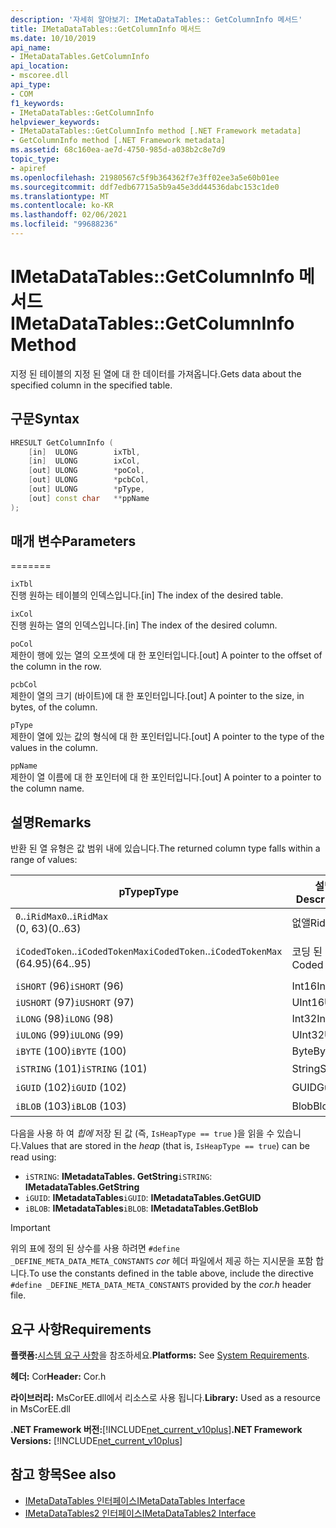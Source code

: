 ```yaml
---
description: '자세히 알아보기: IMetaDataTables:: GetColumnInfo 메서드'
title: IMetaDataTables::GetColumnInfo 메서드
ms.date: 10/10/2019
api_name:
- IMetaDataTables.GetColumnInfo
api_location:
- mscoree.dll
api_type:
- COM
f1_keywords:
- IMetaDataTables::GetColumnInfo
helpviewer_keywords:
- IMetaDataTables::GetColumnInfo method [.NET Framework metadata]
- GetColumnInfo method [.NET Framework metadata]
ms.assetid: 68c160ea-ae7d-4750-985d-a038b2c8e7d9
topic_type:
- apiref
ms.openlocfilehash: 21980567c5f9b364362f7e3ff02ee3a5e60b01ee
ms.sourcegitcommit: ddf7edb67715a5b9a45e3dd44536dabc153c1de0
ms.translationtype: MT
ms.contentlocale: ko-KR
ms.lasthandoff: 02/06/2021
ms.locfileid: "99688236"
---
```

# <a name="imetadatatablesgetcolumninfo-method"></a><span data-ttu-id="b4fc2-103">IMetaDataTables::GetColumnInfo 메서드</span><span class="sxs-lookup"><span data-stu-id="b4fc2-103">IMetaDataTables::GetColumnInfo Method</span></span>

<span data-ttu-id="b4fc2-104">지정 된 테이블의 지정 된 열에 대 한 데이터를 가져옵니다.</span><span class="sxs-lookup"><span data-stu-id="b4fc2-104">Gets data about the specified column in the specified table.</span></span>  
  
## <a name="syntax"></a><span data-ttu-id="b4fc2-105">구문</span><span class="sxs-lookup"><span data-stu-id="b4fc2-105">Syntax</span></span>  
  
```cpp  
HRESULT GetColumnInfo (
    [in]  ULONG        ixTbl,  
    [in]  ULONG        ixCol,  
    [out] ULONG        *poCol,  
    [out] ULONG        *pcbCol,  
    [out] ULONG        *pType,  
    [out] const char   **ppName  
);  
```  
  
## <a name="parameters"></a><span data-ttu-id="b4fc2-106">매개 변수</span><span class="sxs-lookup"><span data-stu-id="b4fc2-106">Parameters</span></span>

=======

 `ixTbl`  
 <span data-ttu-id="b4fc2-107">진행 원하는 테이블의 인덱스입니다.</span><span class="sxs-lookup"><span data-stu-id="b4fc2-107">[in] The index of the desired table.</span></span>  
  
 `ixCol`  
 <span data-ttu-id="b4fc2-108">진행 원하는 열의 인덱스입니다.</span><span class="sxs-lookup"><span data-stu-id="b4fc2-108">[in] The index of the desired column.</span></span>  
  
 `poCol`  
 <span data-ttu-id="b4fc2-109">제한이 행에 있는 열의 오프셋에 대 한 포인터입니다.</span><span class="sxs-lookup"><span data-stu-id="b4fc2-109">[out] A pointer to the offset of the column in the row.</span></span>  
  
 `pcbCol`  
 <span data-ttu-id="b4fc2-110">제한이 열의 크기 (바이트)에 대 한 포인터입니다.</span><span class="sxs-lookup"><span data-stu-id="b4fc2-110">[out] A pointer to the size, in bytes, of the column.</span></span>  
  
 `pType`  
 <span data-ttu-id="b4fc2-111">제한이 열에 있는 값의 형식에 대 한 포인터입니다.</span><span class="sxs-lookup"><span data-stu-id="b4fc2-111">[out] A pointer to the type of the values in the column.</span></span>  
  
 `ppName`  
 <span data-ttu-id="b4fc2-112">제한이 열 이름에 대 한 포인터에 대 한 포인터입니다.</span><span class="sxs-lookup"><span data-stu-id="b4fc2-112">[out] A pointer to a pointer to the column name.</span></span>  

## <a name="remarks"></a><span data-ttu-id="b4fc2-113">설명</span><span class="sxs-lookup"><span data-stu-id="b4fc2-113">Remarks</span></span>

<span data-ttu-id="b4fc2-114">반환 된 열 유형은 값 범위 내에 있습니다.</span><span class="sxs-lookup"><span data-stu-id="b4fc2-114">The returned column type falls within a range of values:</span></span>

| <span data-ttu-id="b4fc2-115">pType</span><span class="sxs-lookup"><span data-stu-id="b4fc2-115">pType</span></span>                    | <span data-ttu-id="b4fc2-116">설명</span><span class="sxs-lookup"><span data-stu-id="b4fc2-116">Description</span></span>   | <span data-ttu-id="b4fc2-117">도우미 함수</span><span class="sxs-lookup"><span data-stu-id="b4fc2-117">Helper function</span></span>                   |
|--------------------------|---------------|-----------------------------------|
| <span data-ttu-id="b4fc2-118">`0`..`iRidMax`</span><span class="sxs-lookup"><span data-stu-id="b4fc2-118">`0`..`iRidMax`</span></span><br><span data-ttu-id="b4fc2-119">(0, 63)</span><span class="sxs-lookup"><span data-stu-id="b4fc2-119">(0..63)</span></span>   | <span data-ttu-id="b4fc2-120">없앨</span><span class="sxs-lookup"><span data-stu-id="b4fc2-120">Rid</span></span>           | <span data-ttu-id="b4fc2-121">**IsRidType**</span><span class="sxs-lookup"><span data-stu-id="b4fc2-121">**IsRidType**</span></span><br><span data-ttu-id="b4fc2-122">**IsRidOrToken**</span><span class="sxs-lookup"><span data-stu-id="b4fc2-122">**IsRidOrToken**</span></span> |
| <span data-ttu-id="b4fc2-123">`iCodedToken`..`iCodedTokenMax`</span><span class="sxs-lookup"><span data-stu-id="b4fc2-123">`iCodedToken`..`iCodedTokenMax`</span></span><br><span data-ttu-id="b4fc2-124">(64.95)</span><span class="sxs-lookup"><span data-stu-id="b4fc2-124">(64..95)</span></span> | <span data-ttu-id="b4fc2-125">코딩 된 토큰</span><span class="sxs-lookup"><span data-stu-id="b4fc2-125">Coded token</span></span> | <span data-ttu-id="b4fc2-126">**Iscoded Tokentype**</span><span class="sxs-lookup"><span data-stu-id="b4fc2-126">**IsCodedTokenType**</span></span> <br><span data-ttu-id="b4fc2-127">**IsRidOrToken**</span><span class="sxs-lookup"><span data-stu-id="b4fc2-127">**IsRidOrToken**</span></span> |
| <span data-ttu-id="b4fc2-128">`iSHORT` (96)</span><span class="sxs-lookup"><span data-stu-id="b4fc2-128">`iSHORT` (96)</span></span>            | <span data-ttu-id="b4fc2-129">Int16</span><span class="sxs-lookup"><span data-stu-id="b4fc2-129">Int16</span></span>         | <span data-ttu-id="b4fc2-130">**IsFixedType**</span><span class="sxs-lookup"><span data-stu-id="b4fc2-130">**IsFixedType**</span></span>                   |
| <span data-ttu-id="b4fc2-131">`iUSHORT` (97)</span><span class="sxs-lookup"><span data-stu-id="b4fc2-131">`iUSHORT` (97)</span></span>           | <span data-ttu-id="b4fc2-132">UInt16</span><span class="sxs-lookup"><span data-stu-id="b4fc2-132">UInt16</span></span>        | <span data-ttu-id="b4fc2-133">**IsFixedType**</span><span class="sxs-lookup"><span data-stu-id="b4fc2-133">**IsFixedType**</span></span>                   |
| <span data-ttu-id="b4fc2-134">`iLONG` (98)</span><span class="sxs-lookup"><span data-stu-id="b4fc2-134">`iLONG` (98)</span></span>             | <span data-ttu-id="b4fc2-135">Int32</span><span class="sxs-lookup"><span data-stu-id="b4fc2-135">Int32</span></span>         | <span data-ttu-id="b4fc2-136">**IsFixedType**</span><span class="sxs-lookup"><span data-stu-id="b4fc2-136">**IsFixedType**</span></span>                   |
| <span data-ttu-id="b4fc2-137">`iULONG` (99)</span><span class="sxs-lookup"><span data-stu-id="b4fc2-137">`iULONG` (99)</span></span>            | <span data-ttu-id="b4fc2-138">UInt32</span><span class="sxs-lookup"><span data-stu-id="b4fc2-138">UInt32</span></span>        | <span data-ttu-id="b4fc2-139">**IsFixedType**</span><span class="sxs-lookup"><span data-stu-id="b4fc2-139">**IsFixedType**</span></span>                   |
| <span data-ttu-id="b4fc2-140">`iBYTE` (100)</span><span class="sxs-lookup"><span data-stu-id="b4fc2-140">`iBYTE` (100)</span></span>            | <span data-ttu-id="b4fc2-141">Byte</span><span class="sxs-lookup"><span data-stu-id="b4fc2-141">Byte</span></span>          | <span data-ttu-id="b4fc2-142">**IsFixedType**</span><span class="sxs-lookup"><span data-stu-id="b4fc2-142">**IsFixedType**</span></span>                   |
| <span data-ttu-id="b4fc2-143">`iSTRING` (101)</span><span class="sxs-lookup"><span data-stu-id="b4fc2-143">`iSTRING` (101)</span></span>          | <span data-ttu-id="b4fc2-144">String</span><span class="sxs-lookup"><span data-stu-id="b4fc2-144">String</span></span>        | <span data-ttu-id="b4fc2-145">**I박 Aptype**</span><span class="sxs-lookup"><span data-stu-id="b4fc2-145">**IsHeapType**</span></span>                    |
| <span data-ttu-id="b4fc2-146">`iGUID` (102)</span><span class="sxs-lookup"><span data-stu-id="b4fc2-146">`iGUID` (102)</span></span>            | <span data-ttu-id="b4fc2-147">GUID</span><span class="sxs-lookup"><span data-stu-id="b4fc2-147">Guid</span></span>          | <span data-ttu-id="b4fc2-148">**I박 Aptype**</span><span class="sxs-lookup"><span data-stu-id="b4fc2-148">**IsHeapType**</span></span>                    |
| <span data-ttu-id="b4fc2-149">`iBLOB` (103)</span><span class="sxs-lookup"><span data-stu-id="b4fc2-149">`iBLOB` (103)</span></span>            | <span data-ttu-id="b4fc2-150">Blob</span><span class="sxs-lookup"><span data-stu-id="b4fc2-150">Blob</span></span>          | <span data-ttu-id="b4fc2-151">**I박 Aptype**</span><span class="sxs-lookup"><span data-stu-id="b4fc2-151">**IsHeapType**</span></span>                    |

<span data-ttu-id="b4fc2-152">다음을 사용 하 여 *힙에* 저장 된 값 (즉, `IsHeapType == true` )을 읽을 수 있습니다.</span><span class="sxs-lookup"><span data-stu-id="b4fc2-152">Values that are stored in the *heap* (that is, `IsHeapType == true`) can be read using:</span></span>

- <span data-ttu-id="b4fc2-153">`iSTRING`: **IMetadataTables. GetString**</span><span class="sxs-lookup"><span data-stu-id="b4fc2-153">`iSTRING`: **IMetadataTables.GetString**</span></span>
- <span data-ttu-id="b4fc2-154">`iGUID`: **IMetadataTables**</span><span class="sxs-lookup"><span data-stu-id="b4fc2-154">`iGUID`: **IMetadataTables.GetGUID**</span></span>
- <span data-ttu-id="b4fc2-155">`iBLOB`: **IMetadataTables**</span><span class="sxs-lookup"><span data-stu-id="b4fc2-155">`iBLOB`: **IMetadataTables.GetBlob**</span></span>

> [!IMPORTANT]
> <span data-ttu-id="b4fc2-156">위의 표에 정의 된 상수를 사용 하려면 `#define _DEFINE_META_DATA_META_CONSTANTS` *cor* 헤더 파일에서 제공 하는 지시문을 포함 합니다.</span><span class="sxs-lookup"><span data-stu-id="b4fc2-156">To use the constants defined in the table above, include the directive `#define _DEFINE_META_DATA_META_CONSTANTS` provided by the *cor.h* header file.</span></span>

## <a name="requirements"></a><span data-ttu-id="b4fc2-157">요구 사항</span><span class="sxs-lookup"><span data-stu-id="b4fc2-157">Requirements</span></span>  

 <span data-ttu-id="b4fc2-158">**플랫폼:**[시스템 요구 사항](../../get-started/system-requirements.md)을 참조하세요.</span><span class="sxs-lookup"><span data-stu-id="b4fc2-158">**Platforms:** See [System Requirements](../../get-started/system-requirements.md).</span></span>  
  
 <span data-ttu-id="b4fc2-159">**헤더:** Cor</span><span class="sxs-lookup"><span data-stu-id="b4fc2-159">**Header:** Cor.h</span></span>  
  
 <span data-ttu-id="b4fc2-160">**라이브러리:** MsCorEE.dll에서 리소스로 사용 됩니다.</span><span class="sxs-lookup"><span data-stu-id="b4fc2-160">**Library:** Used as a resource in MsCorEE.dll</span></span>  
  
 <span data-ttu-id="b4fc2-161">**.NET Framework 버전:**[!INCLUDE[net_current_v10plus](../../../../includes/net-current-v10plus-md.md)]</span><span class="sxs-lookup"><span data-stu-id="b4fc2-161">**.NET Framework Versions:** [!INCLUDE[net_current_v10plus](../../../../includes/net-current-v10plus-md.md)]</span></span>  
  
## <a name="see-also"></a><span data-ttu-id="b4fc2-162">참고 항목</span><span class="sxs-lookup"><span data-stu-id="b4fc2-162">See also</span></span>

- [<span data-ttu-id="b4fc2-163">IMetaDataTables 인터페이스</span><span class="sxs-lookup"><span data-stu-id="b4fc2-163">IMetaDataTables Interface</span></span>](imetadatatables-interface.md)
- [<span data-ttu-id="b4fc2-164">IMetaDataTables2 인터페이스</span><span class="sxs-lookup"><span data-stu-id="b4fc2-164">IMetaDataTables2 Interface</span></span>](imetadatatables2-interface.md)
